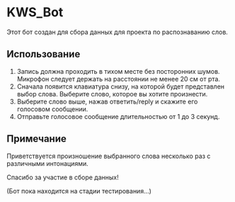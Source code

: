# KWS_Bot

Этот бот создан для сбора данных для проекта по распознаванию слов. 

## Использование

1. Запись должна проходить в тихом месте без посторонних шумов. Микрофон следует держать на расстоянии не менее 20 см от рта.
2. Сначала появится клавиатура снизу, на которой будет представлен выбор слова. Выберите слово, которое вы хотите произнести.
3. Выберите слово выше, нажав ответить/reply и скажите его голосовом сообщении.
4. Отправьте голосовое сообщение длительностью от 1 до 3 секунд.

## Примечание

Приветствуется произношение выбранного слова несколько раз с различными интонациями.

Спасибо за участие в сборе данных!

(Бот пока находится на стадии тестирования...)
